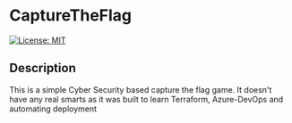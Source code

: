 # CaptureTheFlag
[![License: MIT](https://img.shields.io/badge/License-MIT-yellow.svg)](https://opensource.org/licenses/MIT)

## Description
This is a simple Cyber Security based capture the flag game. It doesn't have any real smarts as it was built to learn Terraform, Azure-DevOps and automating deployment